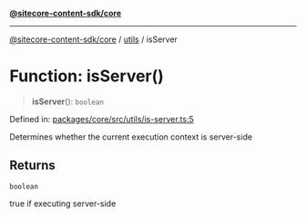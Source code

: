 [**@sitecore-content-sdk/core**](../../README.md)

***

[@sitecore-content-sdk/core](../../README.md) / [utils](../README.md) / isServer

# Function: isServer()

> **isServer**(): `boolean`

Defined in: [packages/core/src/utils/is-server.ts:5](https://github.com/Sitecore/xmc-jss-dev/blob/6619215c196ddf4b0e5218da4ae20a7b80c4f154/packages/core/src/utils/is-server.ts#L5)

Determines whether the current execution context is server-side

## Returns

`boolean`

true if executing server-side
